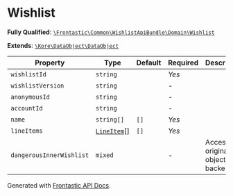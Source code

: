 #  Wishlist

**Fully Qualified**: [`\Frontastic\Common\WishlistApiBundle\Domain\Wishlist`](../../../../src/php/WishlistApiBundle/Domain/Wishlist.php)

**Extends**: [`\Kore\DataObject\DataObject`](https://github.com/kore/DataObject)

Property|Type|Default|Required|Description
--------|----|-------|--------|-----------
`wishlistId` | `string` |  | *Yes* | 
`wishlistVersion` | `string` |  | - | 
`anonymousId` | `string` |  | - | 
`accountId` | `string` |  | - | 
`name` | `string[]` | `[]` | *Yes* | 
`lineItems` | [`LineItem`](LineItem.md)[] | `[]` | *Yes* | 
`dangerousInnerWishlist` | `mixed` |  | - | Access original object from backend

Generated with [Frontastic API Docs](https://github.com/FrontasticGmbH/apidocs).
